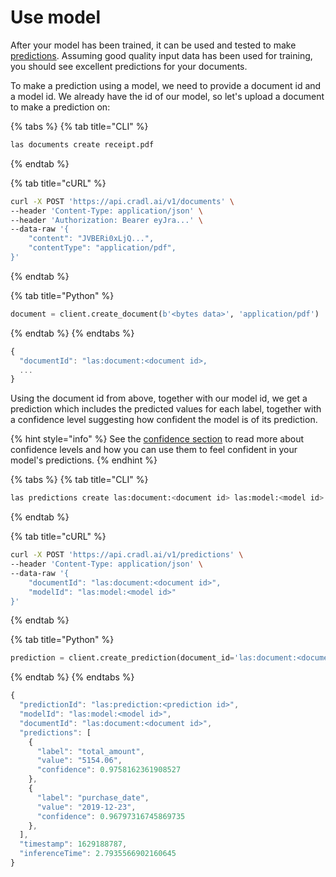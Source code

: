 # Use model

After your model has been trained, it can be used and tested to make [predictions](../concepts/predictions.md). Assuming good quality input data has been used for training, you should see excellent predictions for your documents.

To make a prediction using a model, we need to provide a document id and a model id. We already have the id of our model, so let's upload a document to make a prediction on:

{% tabs %}
{% tab title="CLI" %}
```bash
las documents create receipt.pdf
```
{% endtab %}

{% tab title="cURL" %}
```bash
curl -X POST 'https://api.cradl.ai/v1/documents' \
--header 'Content-Type: application/json' \
--header 'Authorization: Bearer eyJra...' \
--data-raw '{
    "content": "JVBERi0xLjQ...",
    "contentType": "application/pdf",
}'
```
{% endtab %}

{% tab title="Python" %}
```python
document = client.create_document(b'<bytes data>', 'application/pdf')
```
{% endtab %}
{% endtabs %}

```javascript
{
  "documentId": "las:document:<document id>,
  ...
}
```

Using the document id from above, together with our model id, we get a prediction which includes the predicted values for each label, together with a confidence level suggesting how confident the model is of its prediction.

{% hint style="info" %}
See the [confidence section](../concepts/predictions.md#confidence) to read more about confidence levels and how you can use them to feel confident in your model's predictions.
{% endhint %}

{% tabs %}
{% tab title="CLI" %}
```bash
las predictions create las:document:<document id> las:model:<model id>
```
{% endtab %}

{% tab title="cURL" %}
```bash
curl -X POST 'https://api.cradl.ai/v1/predictions' \
--header 'Content-Type: application/json' \
--data-raw '{
    "documentId": "las:document:<document id>",
    "modelId": "las:model:<model id>"
}'
```
{% endtab %}

{% tab title="Python" %}
```python
prediction = client.create_prediction(document_id='las:document:<document id>', model_id='las:model:<model id>')
```
{% endtab %}
{% endtabs %}

```javascript
{
  "predictionId": "las:prediction:<prediction id>",
  "modelId": "las:model:<model id>",
  "documentId": "las:document:<document id>",
  "predictions": [
    {
      "label": "total_amount",
      "value": "5154.06",
      "confidence": 0.9758162361908527
    },
    {
      "label": "purchase_date",
      "value": "2019-12-23",
      "confidence": 0.96797316745869735
    },
  ],
  "timestamp": 1629188787,
  "inferenceTime": 2.7935566902160645
}
```

